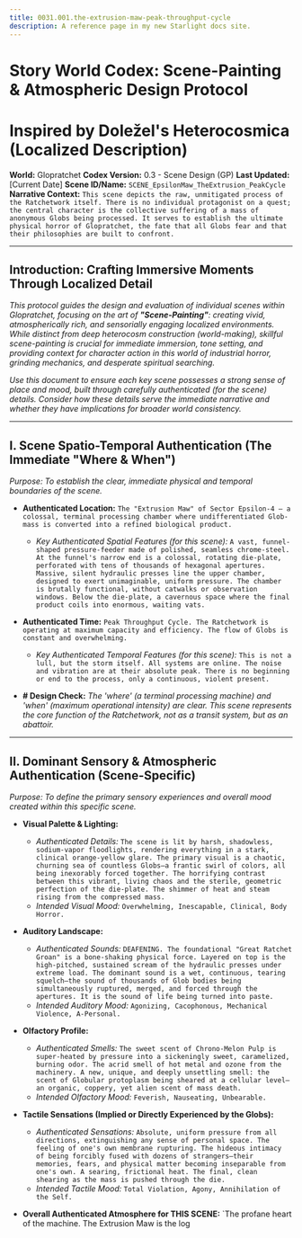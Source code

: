 ```yaml
---
title: 0031.001.the-extrusion-maw-peak-throughput-cycle
description: A reference page in my new Starlight docs site.
---
```


# Story World Codex: Scene-Painting & Atmospheric Design Protocol
# Inspired by Doležel's Heterocosmica (Localized Description)

**World:** Glopratchet
**Codex Version:** 0.3 - Scene Design (GP)
**Last Updated:** [Current Date]
**Scene ID/Name:** `SCENE_EpsilonMaw_TheExtrusion_PeakCycle`
**Narrative Context:** `This scene depicts the raw, unmitigated process of the Ratchetwork itself. There is no individual protagonist on a quest; the central character is the collective suffering of a mass of anonymous Globs being processed. It serves to establish the ultimate physical horror of Glopratchet, the fate that all Globs fear and that their philosophies are built to confront.`

---

## Introduction: Crafting Immersive Moments Through Localized Detail

*This protocol guides the design and evaluation of individual scenes within Glopratchet, focusing on the art of **"Scene-Painting"**: creating vivid, atmospherically rich, and sensorially engaging localized environments. While distinct from deep heterocosm construction (world-making), skillful scene-painting is crucial for immediate immersion, tone setting, and providing context for character action in this world of industrial horror, grinding mechanics, and desperate spiritual searching.*

*Use this document to ensure each key scene possesses a strong sense of place and mood, built through carefully authenticated (for the scene) details. Consider how these details serve the immediate narrative and whether they have implications for broader world consistency.*

---

## I. Scene Spatio-Temporal Authentication (The Immediate "Where & When")

*Purpose: To establish the clear, immediate physical and temporal boundaries of the scene.*

*   **Authenticated Location:** `The "Extrusion Maw" of Sector Epsilon-4 – a colossal, terminal processing chamber where undifferentiated Glob-mass is converted into a refined biological product.`
    *   *Key Authenticated Spatial Features (for this scene):* `A vast, funnel-shaped pressure-feeder made of polished, seamless chrome-steel. At the funnel's narrow end is a colossal, rotating die-plate, perforated with tens of thousands of hexagonal apertures. Massive, silent hydraulic presses line the upper chamber, designed to exert unimaginable, uniform pressure. The chamber is brutally functional, without catwalks or observation windows. Below the die-plate, a cavernous space where the final product coils into enormous, waiting vats.`
*   **Authenticated Time:** `Peak Throughput Cycle. The Ratchetwork is operating at maximum capacity and efficiency. The flow of Globs is constant and overwhelming.`
    *   *Key Authenticated Temporal Features (for this scene):* `This is not a lull, but the storm itself. All systems are online. The noise and vibration are at their absolute peak. There is no beginning or end to the process, only a continuous, violent present.`

*   **# Design Check:** *The 'where' (a terminal processing machine) and 'when' (maximum operational intensity) are clear. This scene represents the core function of the Ratchetwork, not as a transit system, but as an abattoir.*

---

## II. Dominant Sensory & Atmospheric Authentication (Scene-Specific)

*Purpose: To define the primary sensory experiences and overall mood created *within this specific scene*.*

*   **Visual Palette & Lighting:**
    *   *Authenticated Details:* `The scene is lit by harsh, shadowless, sodium-vapor floodlights, rendering everything in a stark, clinical orange-yellow glare. The primary visual is a chaotic, churning sea of countless Globs—a frantic swirl of colors, all being inexorably forced together. The horrifying contrast between this vibrant, living chaos and the sterile, geometric perfection of the die-plate. The shimmer of heat and steam rising from the compressed mass.`
    *   *Intended Visual Mood:* `Overwhelming, Inescapable, Clinical, Body Horror.`

*   **Auditory Landscape:**
    *   *Authenticated Sounds:* `DEAFENING. The foundational "Great Ratchet Groan" is a bone-shaking physical force. Layered on top is the high-pitched, sustained scream of the hydraulic presses under extreme load. The dominant sound is a wet, continuous, tearing squelch—the sound of thousands of Glob bodies being simultaneously ruptured, merged, and forced through the apertures. It is the sound of life being turned into paste.`
    *   *Intended Auditory Mood:* `Agonizing, Cacophonous, Mechanical Violence, A-Personal.`

*   **Olfactory Profile:**
    *   *Authenticated Smells:* `The sweet scent of Chrono-Melon Pulp is super-heated by pressure into a sickeningly sweet, caramelized, burning odor. The acrid smell of hot metal and ozone from the machinery. A new, unique, and deeply unsettling smell: the scent of Globular protoplasm being sheared at a cellular level—an organic, coppery, yet alien scent of mass death.`
    *   *Intended Olfactory Mood:* `Feverish, Nauseating, Unbearable.`

*   **Tactile Sensations (Implied or Directly Experienced by the Globs):**
    *   *Authenticated Sensations:* `Absolute, uniform pressure from all directions, extinguishing any sense of personal space. The feeling of one's own membrane rupturing. The hideous intimacy of being forcibly fused with dozens of strangers—their memories, fears, and physical matter becoming inseparable from one's own. A searing, frictional heat. The final, clean shearing as the mass is pushed through the die.`
    *   *Intended Tactile Mood:* `Total Violation, Agony, Annihilation of the Self.`

*   **Overall Authenticated Atmosphere for THIS SCENE:** `The profane heart of the machine. The Extrusion Maw is the log